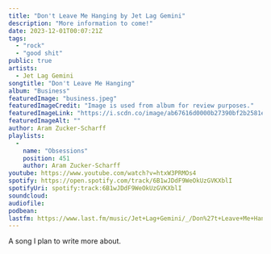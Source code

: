 ```yaml
---
title: "Don't Leave Me Hanging by Jet Lag Gemini"
description: "More information to come!"
date: 2023-12-01T00:07:21Z
tags:
  - "rock"
  - "good shit"
public: true
artists:
  - Jet Lag Gemini
songtitle: "Don't Leave Me Hanging"
album: "Business"
featuredImage: "business.jpeg"
featuredImageCredit: "Image is used from album for review purposes."
featuredImageLink: "https://i.scdn.co/image/ab67616d0000b27390bf2b2581e4fd423efa3192"
featuredImageAlt: ""
author: Aram Zucker-Scharff
playlists:
  -
    name: "Obsessions"
    position: 451
    author: Aram Zucker-Scharff
youtube: https://www.youtube.com/watch?v=htxW3PRMOs4
spotify: https://open.spotify.com/track/6B1wJDdF9WeOkUzGVKXblI
spotifyUri: spotify:track:6B1wJDdF9WeOkUzGVKXblI
soundcloud:
audiofile:
podbean:
lastfm: https://www.last.fm/music/Jet+Lag+Gemini/_/Don%27t+Leave+Me+Hanging
---
```


A song I plan to write more about.
		